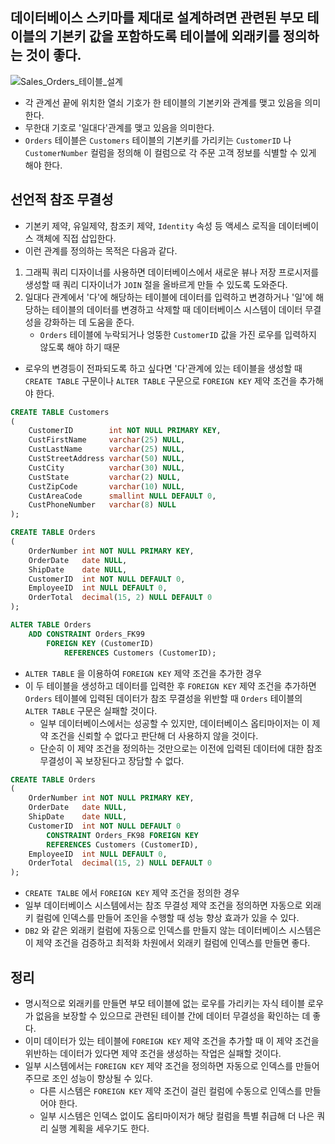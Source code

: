 ## 데이터베이스 스키마를 제대로 설계하려면 관련된 부모 테이블의 기본키 값을 포함하도록 테이블에 외래키를 정의하는 것이 좋다.
![Sales_Orders_테이블_설계](https://github.com/Evil-Goblin/BookStudy/assets/74400861/9c8836ce-a106-4b47-8312-7618c45426e5)
- 각 관계선 끝에 위치한 열쇠 기호가 한 테이블의 기본키와 관계를 맺고 있음을 의미한다.
- 무한대 기호로 '일대다'관계를 맺고 있음을 의미한다.
- `Orders` 테이블은 `Customers` 테이블의 기본키를 가리키는 `CustomerID` 나 `CustomerNumber` 컬럼을 정의해 이 컬럼으로 각 주문 고객 정보를 식별할 수 있게 해야 한다.

## 선언적 참조 무결성
- 기본키 제약, 유일제약, 참조키 제약, `Identity` 속성 등 액세스 로직을 데이터베이스 객체에 직접 삽입한다.
- 이런 관계를 정의하는 목적은 다음과 같다.
1. 그래픽 쿼리 디자이너를 사용하면 데이터베이스에서 새로운 뷰나 저장 프로시저를 생성할 때 쿼리 디자이너가 `JOIN` 절을 올바르게 만들 수 있도록 도와준다.
2. 일대다 관계에서 '다'에 해당하는 테이블에 데이터를 입력하고 변경하거나 '일'에 해당하는 테이블의 데이터를 변경하고 삭제할 때 데이터베이스 시스템이 데이터 무결성을 강화하는 데 도움을 준다.
   - `Orders` 테이블에 누락되거나 엉뚱한 `CustomerID` 값을 가진 로우를 입력하지 않도록 해야 하기 때문
- 로우의 변경등이 전파되도록 하고 싶다면 '다'관계에 있는 테이블을 생성할 때 `CREATE TABLE` 구문이나 `ALTER TABLE` 구문으로 `FOREIGN KEY` 제약 조건을 추가해야 한다.

```sql
CREATE TABLE Customers
(
    CustomerID        int NOT NULL PRIMARY KEY,
    CustFirstName     varchar(25) NULL,
    CustLastName      varchar(25) NULL,
    CustStreetAddress varchar(50) NULL,
    CustCity          varchar(30) NULL,
    CustState         varchar(2) NULL,
    CustZipCode       varchar(10) NULL,
    CustAreaCode      smallint NULL DEFAULT 0,
    CustPhoneNumber   varchar(8) NULL
);

CREATE TABLE Orders
(
    OrderNumber int NOT NULL PRIMARY KEY,
    OrderDate   date NULL,
    ShipDate    date NULL,
    CustomerID  int NOT NULL DEFAULT 0,
    EmployeeID  int NULL DEFAULT 0,
    OrderTotal  decimal(15, 2) NULL DEFAULT 0
);

ALTER TABLE Orders
    ADD CONSTRAINT Orders_FK99
        FOREIGN KEY (CustomerID)
            REFERENCES Customers (CustomerID);
```
- `ALTER TABLE` 을 이용하여 `FOREIGN KEY` 제약 조건을 추가한 경우
- 이 두 테이블을 생성하고 데이터를 입력한 후  `FOREIGN KEY` 제약 조건을 추가하면 `Orders` 테이블에 입력된 데이터가 참조 무결성을 위반할 때 `Orders` 테이블의 `ALTER TABLE` 구문은 실패할 것이다.
  - 일부 데이터베이스에서는 성공할 수 있지만, 데이터베이스 옵티마이저는 이 제약 조건을 신뢰할 수 없다고 판단해 더 사용하지 않을 것이다.
  - 단순히 이 제약 조건을 정의하는 것만으로는 이전에 입력된 데이터에 대한 참조 무결성이 꼭 보장된다고 장담할 수 없다.

```sql
CREATE TABLE Orders
(
    OrderNumber int NOT NULL PRIMARY KEY,
    OrderDate   date NULL,
    ShipDate    date NULL,
    CustomerID  int NOT NULL DEFAULT 0
        CONSTRAINT Orders_FK98 FOREIGN KEY
        REFERENCES Customers (CustomerID),
    EmployeeID  int NULL DEFAULT 0,
    OrderTotal  decimal(15, 2) NULL DEFAULT 0
);
```
- `CREATE TALBE` 에서 `FOREIGN KEY` 제약 조건을 정의한 경우
- 일부 데이터베이스 시스템에서는 참조 무결성 제약 조건을 정의하면 자동으로 외래키 컬럼에 인덱스를 만들어 조인을 수행할 때 성능 향상 효과가 있을 수 있다.
- `DB2` 와 같은 외래키 컬럼에 자동으로 인덱스를 만들지 않는 데이터베이스 시스템은 이 제약 조건을 검증하고 최적화 차원에서 외래키 컬럼에 인덱스를 만들면 좋다.

## 정리
- 명시적으로 외래키를 만들면 부모 테이블에 없는 로우를 가리키는 자식 테이블 로우가 없음을 보장할 수 있으므로 관련된 테이블 간에 데이터 무결성을 확인하는 데 좋다.
- 이미 데이터가 있는 테이블에 `FOREIGN KEY` 제약 조건을 추가할 때 이 제약 조건을 위반하는 데이터가 있다면 제약 조건을 생성하는 작업은 실패할 것이다.
- 일부 시스템에서는 `FOREIGN KEY` 제약 조건을 정의하면 자동으로 인덱스를 만들어 주므로 조인 성능이 향상될 수 있다.
  - 다른 시스템은 `FOREIGN KEY` 제약 조건이 걸린 컬럼에 수동으로 인덱스를 만들어야 한다.
  - 일부 시스템은 인덱스 없이도 옵티마이저가 해당 컬럼을 특별 취급해 더 나은 쿼리 실행 계획을 세우기도 한다.

